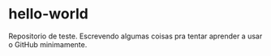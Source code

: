 # hello-world

Repositorio de teste.
Escrevendo algumas coisas pra tentar aprender a usar o GitHub minimamente.
